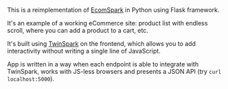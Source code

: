 This is a reimplementation of [EcomSpark](https://github.com/piranha/ecomspark)
in Python using Flask framework.

It's an example of a working eCommerce site: product list with endless scroll,
where you can add a product to a cart, etc.

It's built using [TwinSpark](https://kasta-ua.github.io/twinspark-js/) on the
frontend, which allows you to add interactivity without writing a single line of
JavaScript.

App is written in a way when each endpoint is able to integrate with TwinSpark,
works with JS-less browsers and presents a JSON API (try `curl localhost:5000`).
